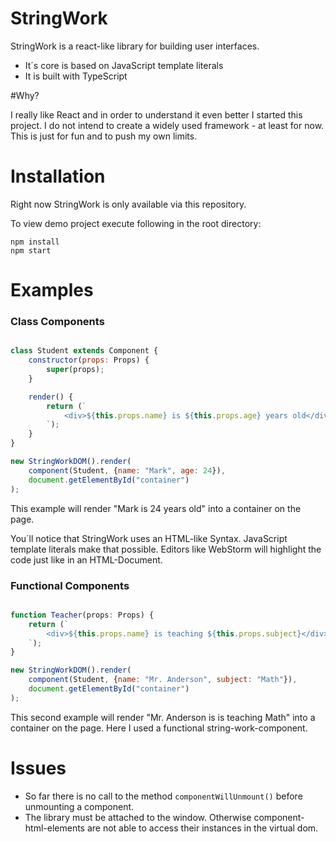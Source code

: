 # StringWork  

StringWork is a react-like library for building user interfaces.<br>

* It´s core is based on JavaScript template literals
* It is built with TypeScript

#Why?

I really like React and in order to understand it even better 
I started this project. I do not intend to create a widely used 
framework - at least for now. This is just for fun and to push my own limits.

# Installation

Right now StringWork is only available via this repository. 

To view demo project execute following in the root directory:

```shell
npm install
npm start
```

# Examples

### Class Components

```javascript

class Student extends Component {
    constructor(props: Props) {
        super(props);
    }

    render() {
        return (`
            <div>${this.props.name} is ${this.props.age} years old</div>
        `);
    }
}

new StringWorkDOM().render(
    component(Student, {name: "Mark", age: 24}),
    document.getElementById("container")
);

``` 
This example will render "Mark is 24 years old" into a container on the page.

You´ll  notice that StringWork uses an HTML-like Syntax. 
JavaScript template literals make that possible. Editors like WebStorm will highlight 
the code just like in an HTML-Document.

### Functional Components

```javascript

function Teacher(props: Props) {
    return (`
        <div>${this.props.name} is teaching ${this.props.subject}</div>
    `);
}

new StringWorkDOM().render(
    component(Student, {name: "Mr. Anderson", subject: "Math"}),
    document.getElementById("container")
);

``` 

This second example will render "Mr. Anderson is is teaching Math" into a container on the page.
Here I used a functional string-work-component.

# Issues 

* So far there is no call to the method `componentWillUnmount()` 
  before unmounting a component.
* The library must be attached to the window. Otherwise component-html-elements 
are not able to access their instances in the virtual dom. 
  


  


  






  


